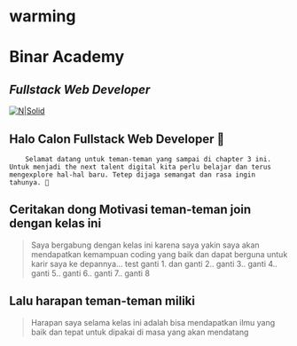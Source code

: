 # warming
# Binar Academy
## _Fullstack Web Developer_

[![N|Solid](https://storage.googleapis.com/danacita-website-v3-prd/website_v3/images/Binar_-_Logo_warna.original.png)](https://www.binaracademy.com/)

## Halo Calon Fullstack Web Developer 👋

        Selamat datang untuk teman-teman yang sampai di chapter 3 ini. Untuk menjadi the next talent digital kita perlu belajar dan terus mengexplore hal-hal baru. Tetep dijaga semangat dan rasa ingin tahunya. 🤙

## Ceritakan dong Motivasi teman-teman join dengan kelas ini
> Saya bergabung dengan kelas ini karena saya yakin saya akan mendapatkan kemampuan coding yang baik dan dapat berguna untuk karir saya ke depannya... test ganti 1.  dan ganti 2.. ganti 3.. ganti 4.. ganti 5.. ganti 6.. ganti 7.. ganti 8


## Lalu harapan teman-teman miliki
> Harapan saya selama kelas ini adalah bisa mendapatkan ilmu yang baik dan tepat untuk dipakai di masa yang akan mendatang